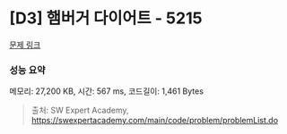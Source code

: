 # [D3] 햄버거 다이어트 - 5215 

[문제 링크](https://swexpertacademy.com/main/code/problem/problemDetail.do?contestProbId=AWT-lPB6dHUDFAVT) 

### 성능 요약

메모리: 27,200 KB, 시간: 567 ms, 코드길이: 1,461 Bytes



> 출처: SW Expert Academy, https://swexpertacademy.com/main/code/problem/problemList.do